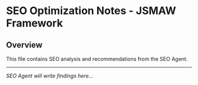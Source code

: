 # SEO Optimization Notes - JSMAW Framework

## Overview
This file contains SEO analysis and recommendations from the SEO Agent.

---

*SEO Agent will write findings here...*